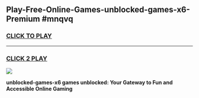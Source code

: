 
## Play-Free-Online-Games-unblocked-games-x6-Premium #mnqvq
<h3>
<a href="https://premium.freeplayer.one?title=unblocked-games-x6&ref=8M">CLICK TO PLAY</a></h3>
<hr>

<h3>
<a href="https://premium.freeplayer.one?title=unblocked-games-x6&ref=8M">CLICK 2 PLAY</a>
  
</h3>

<a href="https://premium.freeplayer.one?title=unblocked-games-x6&ref=8M"><img src="https://clearcache.store/games.png"></a>


**unblocked-games-x6 games unblocked: Your Gateway to Fun and Accessible Online Gaming**
